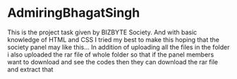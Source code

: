 # AdmiringBhagatSingh
This is the project task given by BIZBYTE Society.
And with basic knowledge of HTML and CSS I tried my best to make this hoping that the society panel may like this...
In addition of uploading all the files in the folder i also uploaded the rar file of whole folder so that if the panel members want to download and see the codes then they can download the rar file and extract that
